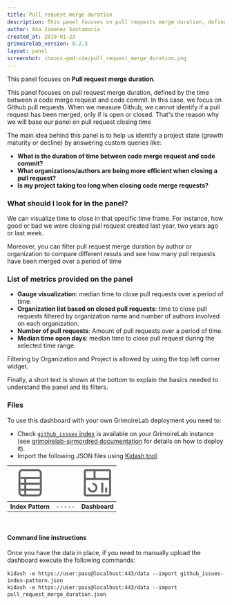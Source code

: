 ```yaml
---
title: Pull request merge duration
description: This panel focuses on pull requests merge duration, defined by the time between code merge request and code commit.
author: Ana Jimenez Santamaria
created_at: 2019-01-23
grimoirelab_version: 0.2.3
layout: panel
screenshot: chaoss-gmd-cde/pull_request_merge_duration.png
---
```



This panel focuses on **Pull request merge duration**.


This panel focuses on pull request merge duration, defined by the time between a code merge request and code commit. In this case, we focus on Github pull requests. When we measure Github, we cannot identify if a pull request has been merged, only if is open or closed. That's the reason why we will base our panel on pull request closing time

The main idea behind this panel is to help us identify a project state (growth maturity or decline) by answering custom queries like:
* **What is the duration of time between code merge request and code commit?**
* **What organizations/authors are being more efficient when closing a pull request?**
* **Is my project taking too long when closing code merge requests?**


### What should I look for in the panel?

We can visualize time to close in that specific time frame. For instance, how good or bad we were closing pull request created last year, two years ago or last week.

Moreover, you can filter pull request merge duration by author or organization to compare different resuts and see how many pull requests have been merged over a period of time

### List of metrics provided on the panel
* **Gauge visualization**: median time to close pull requests over a period of time.
* **Organization list based on closed pull requests**: time to close pull requests filtered by organization name and number of authors involved on each organization.
* **Number of pull requests**: Amount of pull requests over a period of time.
* **Median time open days**: median time to close pull request during the selected time range.

Filtering by Organization and Project is allowed by using the top left corner widget.

Finally, a short text is shown at the bottom to explain the basics needed to understand the panel and its filters.

### Files
To use this dashboard with your own GrimoireLab deployment you need to:
* Check [`github_issues` index][github_issues-schema] is available on your GrimoireLab instance
(see [grimoirelab-sirmordred documentation][sirmordred-github_issues] for details on how to deploy it).
* Import the following JSON files using [Kidash tool](https://github.com/chaoss/grimoirelab-kidash/).

| [![Index Pattern][ip-icon]][index-pattern] | | [![Dashboard][dash-icon]][dashboard] |
| :---------: | ---------- | :-------------: |
| **Index Pattern** | ----- | **Dashboard** |

<br />

#### Command line instructions
Once you have the data in place, if you need to manually upload the dashboard execute the
following commands:
```
kidash -e https://user:pass@localhost:443/data --import github_issues-index-pattern.json
kidash -e https://user:pass@localhost:443/data --import pull_request_merge_duration.json
```

[github_issues-schema]: https://github.com/chaoss/grimoirelab-elk/blob/master/schema/github_issues.csv
[sirmordred-github_issues]: https://github.com/chaoss/grimoirelab-sirmordred#github-
[dash-icon]: ../assets/images/icons/dashboard.png
[ip-icon]: ../assets/images/icons/file-ruled.png
[index-pattern]: https://raw.githubusercontent.com/chaoss/grimoirelab-sigils/master/chaoss-gmd-cde/github_issues-index-pattern.json
[dashboard]: https://raw.githubusercontent.com/chaoss/grimoirelab-sigils/master/chaoss-gmd-cde/pull_request_merge_duration.json
